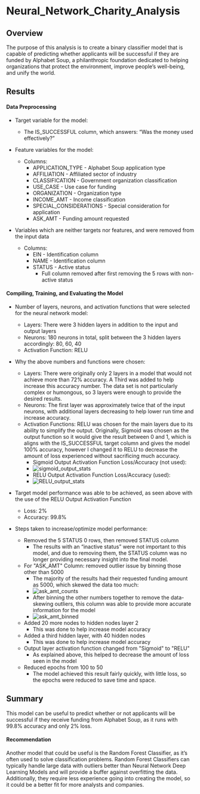 # Neural_Network_Charity_Analysis

## Overview

The purpose of this analysis is to create a binary classifier model that is capable of predicting whether applicants will be successful if they are funded by Alphabet Soup, a philanthropic foundation dedicated to helping organizations that protect the environment, improve people’s well-being, and unify the world.

## Results

#### Data Preprocessing

- Target variable for the model:
	- The IS_SUCCESSFUL column, which answers: “Was the money used effectively?”

- Feature variables for the model:
	- Columns:
		- APPLICATION_TYPE - Alphabet Soup application type
		- AFFILIATION - Affiliated sector of industry
		- CLASSIFICATION - Government organization classification
		- USE_CASE - Use case for funding
		- ORGANIZATION - Organization type
		- INCOME_AMT - Income classification
		- SPECIAL_CONSIDERATIONS - Special consideration for application
		- ASK_AMT - Funding amount requested

- Variables which are neither targets nor features, and were removed from the input data
	- Columns:
		- EIN - Identification column
		- NAME - Identification column
		- STATUS - Active status
			- Full column removed after first removing the 5 rows with non-active status

#### Compiling, Training, and Evaluating the Model

- Number of layers, neurons, and activation functions that were selected for the neural network model:
	- Layers: There were 3 hidden layers in addition to the input and output layers
	- Neurons: 180 neurons in total, split between the 3 hidden layers accordingly: 80, 60, 40
	- Activation Function: RELU

- Why the above numbers and functions were chosen:
	- Layers: There were originally only 2 layers in a model that would not achieve more than 72% accuracy. A Third was added to help increase this accuracy number. The data set is not particularly complex or humongous, so 3 layers were enough to provide the desired results.
	- Neurons: The first layer was approximately twice that of the input neurons, with additional layers decreasing to help lower run time and increase accuracy.
	- Activation Functions: RELU was chosen for the main layers due to its ability to simplify the output. Originally, Sigmoid was chosen as the output function so it would give the result between 0 and 1, which is aligns with the IS_SUCCESSFUL target column and gives the model 100% accuracy, however I changed it to RELU to decrease the amount of loss experienced without sacrificing much accuracy.
		- Sigmoid Output Activation Function Loss/Accuracy (not used):
		- ![sigmoid_output_stats](https://user-images.githubusercontent.com/105808695/197036791-b5887ee5-b49f-4cae-9d5a-2dd17fc98c69.png)
		- RELU Output Activation Function Loss/Accuracy (used):
		- ![RELU_output_stats](https://user-images.githubusercontent.com/105808695/197036756-dd7c6d9a-4180-4697-973e-f77cf185940f.png)

- Target model performance was able to be achieved, as seen above with the use of the RELU Output Activation Function
	- Loss: 2%
	- Accuracy: 99.8%

- Steps taken to increase/optimize model performance:
	- Removed the 5 STATUS 0 rows, then removed STATUS column
      - The results with an “inactive status” were not important to this model, and due to removing them, the STATUS column was no longer providing necessary insight into the final model.
	- For "ASK_AMT" Column: removed outlier issue by binning those other than 5000
      - The majority of the results had their requested funding amount as 5000, which skewed the data too much:
      - ![ask_amt_counts](https://user-images.githubusercontent.com/105808695/197036846-bfeb0fc3-2b72-495f-a930-7c5ce1056361.png)
      - After binning the other numbers together to remove the data-skewing outliers, this column was able to provide more accurate information for the model
      - ![ask_amt_binned](https://user-images.githubusercontent.com/105808695/197036864-12bf79a1-6891-46f4-8001-6a30445c85ad.png)
	- Added 20 more nodes to hidden nodes layer 2
      - This was done to help increase model accuracy
	- Added a third hidden layer, with 40 hidden nodes
      - This was done to help increase model accuracy
	- Output layer activation function changed from "Sigmoid" to "RELU"
      - As explained above, this helped to decrease the amount of loss seen in the model 
	- Reduced epochs from 100 to 50
      - The model achieved this result fairly quickly, with little loss, so the epochs were reduced to save time and space.

## Summary

This model can be useful to predict whether or not applicants will be successful if they receive funding from Alphabet Soup, as it runs with 99.8% accuracy and only 2% loss.

#### Recommendation

Another model that could be useful is the Random Forest Classifier, as it’s often used to solve classification problems. Random Forest Classifiers can typically handle large data with outliers better than Neural Network Deep Learning Models and will provide a buffer against overfitting the data. Additionally, they require less experience going into creating the model, so it could be a better fit for more analysts and companies.
